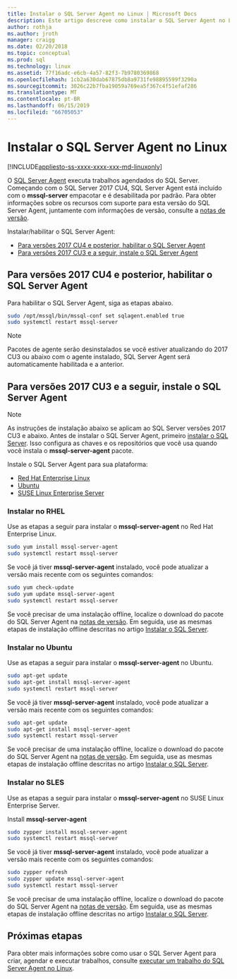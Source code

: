 ```yaml
---
title: Instalar o SQL Server Agent no Linux | Microsoft Docs
description: Este artigo descreve como instalar o SQL Server Agent no Linux.
author: rothja
ms.author: jroth
manager: craigg
ms.date: 02/20/2018
ms.topic: conceptual
ms.prod: sql
ms.technology: linux
ms.assetid: 77f16adc-e6cb-4a57-82f3-7b9780369868
ms.openlocfilehash: 1cb2a630dab67875db8a9731fe98895599f3290a
ms.sourcegitcommit: 3026c22b7fba19059a769ea5f367c4f51efaf286
ms.translationtype: MT
ms.contentlocale: pt-BR
ms.lasthandoff: 06/15/2019
ms.locfileid: "66705053"
---
```

# <a name="install-sql-server-agent-on-linux"></a>Instalar o SQL Server Agent no Linux

[!INCLUDE[appliesto-ss-xxxx-xxxx-xxx-md-linuxonly](../includes/appliesto-ss-xxxx-xxxx-xxx-md-linuxonly.md)]

 O [SQL Server Agent](https://docs.microsoft.com/sql/ssms/agent/sql-server-agent) executa trabalhos agendados do SQL Server. Começando com o SQL Server 2017 CU4, SQL Server Agent está incluído com o **mssql-server** empacotar e é desabilitada por padrão. Para obter informações sobre os recursos com suporte para esta versão do SQL Server Agent, juntamente com informações de versão, consulte a [notas de versão](sql-server-linux-release-notes.md).

 Instalar/habilitar o SQL Server Agent:
- [Para versões 2017 CU4 e posterior, habilitar o SQL Server Agent](#EnableAgentAfterCU4)
- [Para versões 2017 CU3 e a seguir, instale o SQL Server Agent](#InstallAgentBelowCU4)


## <a name="EnableAgentAfterCU4">Para versões 2017 CU4 e posterior, habilitar o SQL Server Agent</a>

 Para habilitar o SQL Server Agent, siga as etapas abaixo.

```bash
sudo /opt/mssql/bin/mssql-conf set sqlagent.enabled true 
sudo systemctl restart mssql-server
```

> [!NOTE]
> Pacotes de agente serão desinstalados se você estiver atualizando do 2017 CU3 ou abaixo com o agente instalado, SQL Server Agent será automaticamente habilitada e a anterior.  

## <a name="InstallAgentBelowCU4">Para versões 2017 CU3 e a seguir, instale o SQL Server Agent</a>

> [!NOTE]
> As instruções de instalação abaixo se aplicam ao SQL Server versões 2017 CU3 e abaixo. Antes de instalar o SQL Server Agent, primeiro [instalar o SQL Server](sql-server-linux-setup.md#platforms). Isso configura as chaves e os repositórios que você usa quando você instala o **mssql-server-agent** pacote.

Instale o SQL Server Agent para sua plataforma:
- [Red Hat Enterprise Linux](#RHEL)
- [Ubuntu](#ubuntu)
- [SUSE Linux Enterprise Server](#SLES)

### <a name="RHEL">Instalar no RHEL</a>

Use as etapas a seguir para instalar o **mssql-server-agent** no Red Hat Enterprise Linux. 

```bash
sudo yum install mssql-server-agent
sudo systemctl restart mssql-server
```

Se você já tiver **mssql-server-agent** instalado, você pode atualizar a versão mais recente com os seguintes comandos:

```bash
sudo yum check-update
sudo yum update mssql-server-agent
sudo systemctl restart mssql-server
```

Se você precisar de uma instalação offline, localize o download do pacote do SQL Server Agent na [notas de versão](sql-server-linux-release-notes.md). Em seguida, use as mesmas etapas de instalação offline descritas no artigo [Instalar o SQL Server](sql-server-linux-setup.md#offline).

### <a name="ubuntu">Instalar no Ubuntu</a>

Use as etapas a seguir para instalar o **mssql-server-agent** no Ubuntu. 

```bash
sudo apt-get update 
sudo apt-get install mssql-server-agent
sudo systemctl restart mssql-server
```

Se você já tiver **mssql-server-agent** instalado, você pode atualizar a versão mais recente com os seguintes comandos:

```bash
sudo apt-get update 
sudo apt-get install mssql-server-agent
sudo systemctl restart mssql-server
```

Se você precisar de uma instalação offline, localize o download do pacote do SQL Server Agent na [notas de versão](sql-server-linux-release-notes.md). Em seguida, use as mesmas etapas de instalação offline descritas no artigo [Instalar o SQL Server](sql-server-linux-setup.md#offline).

### <a name="SLES">Instalar no SLES</a>

Use as etapas a seguir para instalar o **mssql-server-agent** no SUSE Linux Enterprise Server. 

Install **mssql-server-agent** 

```bash
sudo zypper install mssql-server-agent
sudo systemctl restart mssql-server
```

Se você já tiver **mssql-server-agent** instalado, você pode atualizar a versão mais recente com os seguintes comandos:

```bash
sudo zypper refresh
sudo zypper update mssql-server-agent
sudo systemctl restart mssql-server
```

Se você precisar de uma instalação offline, localize o download do pacote do SQL Server Agent na [notas de versão](sql-server-linux-release-notes.md). Em seguida, use as mesmas etapas de instalação offline descritas no artigo [Instalar o SQL Server](sql-server-linux-setup.md#offline).

## <a name="next-steps"></a>Próximas etapas
Para obter mais informações sobre como usar o SQL Server Agent para criar, agendar e executar trabalhos, consulte [executar um trabalho do SQL Server Agent no Linux](sql-server-linux-run-sql-server-agent-job.md).
